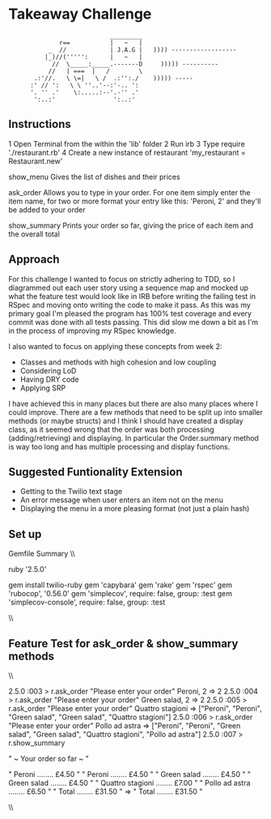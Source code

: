 Takeaway Challenge
==================
```
                            _________
              r==           |   ~   |
           _  //            | J.A.G |   )))) ------------------
          |_)//(''''':      |   ~   |
            //  \_____:_____.-------D     ))))) ----------
           //   | ===  |   /        \
       .:'//.   \ \=|   \ /  .:'':./    ))))) -----
      :' // ':   \ \ ''..'--:'-.. ':
      '. '' .'    \:.....:--'.-'' .'
       ':..:'                ':..:'

 ```

Instructions
-------

1 Open Terminal from the within the 'lib' folder 
2 Run irb
3 Type require './restaurant.rb'
4 Create a new instance of restaurant 'my_restaurant = Restaurant.new'


show_menu
Gives the list of dishes and their prices

ask_order 
Allows you to type in your order. For one item simply enter the item name, for two or more format your entry like this: 'Peroni, 2' and they'll be added to your order

show_summary
Prints your order so far, giving the price of each item and the overall total


Approach
-------

For this challenge I wanted to focus on strictly adhering to TDD, so I diagrammed out each user story using a sequence map and mocked up what the feature test would look like in IRB before writing the failing test in RSpec and moving onto writing the code to make it pass.
As this was my primary goal I'm pleased the program has 100% test coverage and every commit was done with all tests passing. This did slow me down a bit as I'm in the process of improving my RSpec knowledge. 

I also wanted to focus on applying these concepts from week 2:

-  Classes and methods with high cohesion and low coupling
-  Considering LoD
-  Having DRY code
-  Applying SRP

I have achieved this in many places but there are also many places where I could improve. There are a few methods that need to be split up into smaller methods (or maybe structs) and I think I should have created a display class, as it seemed wrong that the order was both processing (adding/retrieving) and displaying. In particular the Order.summary method is way too long and has multiple processing and display functions. 


Suggested Funtionality Extension
-------

- Getting to the Twilio text stage
- An error message when user enters an item not on the menu
- Displaying the menu in a more pleasing format (not just a plain hash)


Set up
-------

Gemfile Summary
\\\

ruby '2.5.0'

gem install twilio-ruby
gem 'capybara'
gem 'rake'
gem 'rspec'
gem 'rubocop', '0.56.0'
gem 'simplecov', require: false, group: :test
gem 'simplecov-console', require: false, group: :test

\\\



Feature Test for ask_order & show_summary methods
-------

\\\

2.5.0 :003 > r.ask_order
"Please enter your order"
Peroni, 2
 => 2 
2.5.0 :004 > r.ask_order
"Please enter your order"
Green salad, 2
 => 2 
2.5.0 :005 > r.ask_order
"Please enter your order"
Quattro stagioni
 => ["Peroni", "Peroni", "Green salad", "Green salad", "Quattro stagioni"] 
2.5.0 :006 > r.ask_order
"Please enter your order"
Pollo ad astra
 => ["Peroni", "Peroni", "Green salad", "Green salad", "Quattro stagioni", "Pollo ad astra"] 
2.5.0 :007 > r.show_summary

"         ~ Your order so far ~          "

"         Peroni ........ £4.50          "
"         Peroni ........ £4.50          "
"       Green salad ........ £4.50       "
"       Green salad ........ £4.50       "
"    Quattro stagioni ........ £7.00     "
"     Pollo ad astra ........ £6.50      "
"         Total ........ £31.50          "
 => "         Total ........ £31.50          " 
 
\\\
